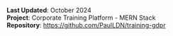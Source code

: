 

**Last Updated**: October 2024  
**Project**: Corporate Training Platform - MERN Stack  
**Repository**: https://github.com/PaulLDN/training-gdpr


